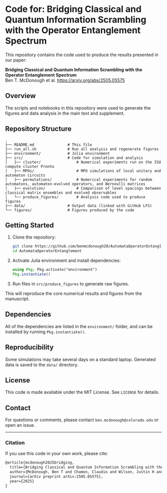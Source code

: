 # Code for: Bridging Classical and Quantum Information Scrambling with the Operator Entanglement Spectrum

This repository contains the code used to produce the results presented in our paper:

**Bridging Classical and Quantum Information Scrambling with the Operator Entanglement Spectrum**  
Ben T. McDonough et al. 
https://arxiv.org/abs/2505.05575

## Overview

The scripts and notebooks in this repository were used to generate the figures and data analysis in the main text and supplement.

## Repository Structure

```
.
├── README.md               # This file
├── run_all.sh              # Run all analysis and regenerate figures
├── environment/            # Julia environment
├── src/                    # Code for simulation and analysis 
│   ├── cluster/                # Numerical experiments run on the ISU compute cluster Pronto
│   ├── MPOs/                   # MPO simulations of local unitary and automaton circuits
│   ├── permutations/           # Numerical experiments for random automatons, automaton-evolved operators, and Bernoulli matrices
│   ├── evolution/              # Comparison of level spacings between classical matrix ensembles and evolved observables
│   └── produce_figures/        # Analysis code used to produce figures
├── data/                   # Output data (linked with GitHub LFS)
└── figures/                # Figures produced by the code
```

## Getting Started

1. Clone the repository:
   ```bash
   git clone https://github.com/benmcdonough20/AutomataOperatorEntanglement.git 
   cd AutomataOperatorEntanglement
   ```

2. Activate Julia environment and install dependencies:
   ```julia
   using Pkg; Pkg.activate("environment")
   Pkg.instantiate()
   ```

3. Run files in ```src/produce_figures``` to generate raw figures.

This will reproduce the core numerical results and figures from the manuscript.

## Dependencies

All of the dependencies are listed in the ```environment/``` folder, and can be installed by running ```Pkg.instantiate()```.

## Reproducibility

Some simulations may take several days on a standard laptop. Generated data is saved to the `data/` directory.

## License

This code is made available under the MIT License. See `LICENSE` for details.

## Contact

For questions or comments, please contact ```ben.mcdonough@colorado.edu``` or open an issue.

---

### Citation

If you use this code in your own work, please cite:

```latex
@article{mcdonough2025bridging,
  title={Bridging Classical and Quantum Information Scrambling with the Operator Entanglement Spectrum},
  author={McDonough, Ben T and Chamon, Claudio and Wilson, Justin H and Iadecola, Thomas},
  journal={arXiv preprint arXiv:2505.05575},
  year={2025}
}
```
